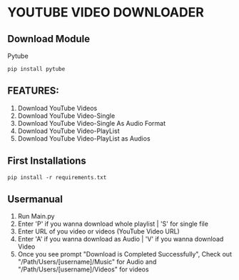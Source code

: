# YOUTUBE VIDEO DOWNLOADER
## Download Module 
Pytube
```` 
pip install pytube
````
## FEATURES:
1. Download YouTube Videos
2. Download YouTube Video-Single
3. Download YouTube Video-Single As Audio Format
4. Download YouTube Video-PlayList
5. Download YouTube Video-PlayList as Audios
## First Installations
````
pip install -r requirements.txt
````
## Usermanual
1. Run Main.py
2. Enter 'P' if you wanna download whole playlist | 'S' for single file
3. Enter URL of you video or videos (YouTube Video URL)
4. Enter 'A' if you wanna download as Audio | 'V' if you wanna download Video
5. Once you see prompt "Download is Completed Successfully", Check out "/Path/Users/[username]/Music" for Audio and "/Path/Users/[username]/Videos" for videos 